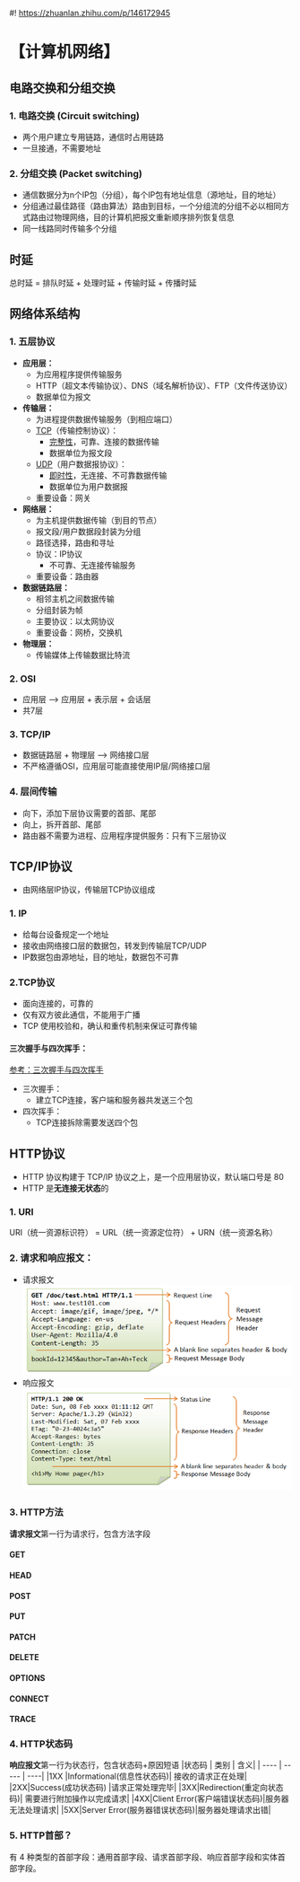 #! https://zhuanlan.zhihu.com/p/146172945
# 【计算机网络】
## 电路交换和分组交换
### 1. 电路交换 (Circuit switching)
- 两个用户建立专用链路，通信时占用链路
- 一旦接通，不需要地址
### 2. 分组交换 (Packet switching)
- 通信数据分为n个IP包（分组），每个IP包有地址信息（源地址，目的地址）
- 分组通过最佳路径（路由算法）路由到目标，一个分组流的分组不必以相同方式路由过物理网络，目的计算机把报文重新顺序排列恢复信息
- 同一线路同时传输多个分组
## 时延
总时延 = 排队时延 + 处理时延 + 传输时延 + 传播时延

## 网络体系结构
### 1. 五层协议
- **应用层：**
    - 为应用程序提供传输服务
    - HTTP（超文本传输协议）、DNS（域名解析协议）、FTP（文件传送协议）
    - 数据单位为报文
- **传输层：**
    - 为进程提供数据传输服务（到相应端口）
    - <u>TCP</u>（传输控制协议）：
        - <u>完整性</u>，可靠、连接的数据传输
        - 数据单位为报文段
    - <u>UDP</u>（用户数据报协议）：
        - <u>即时性</u>，无连接、不可靠数据传输
        - 数据单位为用户数据报
    - 重要设备：网关
- **网络层：**
    - 为主机提供数据传输（到目的节点）
    - 报文段/用户数据段封装为分组
    - 路径选择，路由和寻址
    - 协议：IP协议
        -  不可靠、无连接传输服务
    - 重要设备：路由器
- **数据链路层：**
    - 相邻主机之间数据传输
    - 分组封装为帧
    - 主要协议：以太网协议
    - 重要设备：网桥，交换机
- **物理层：**
    - 传输媒体上传输数据比特流
### 2. OSI
- 应用层 --> 应用层 + 表示层 + 会话层
- 共7层
### 3. TCP/IP
- 数据链路层 + 物理层 --> 网络接口层
- 不严格遵循OSI，应用层可能直接使用IP层/网络接口层
### 4. 层间传输
- 向下，添加下层协议需要的首部、尾部
- 向上，拆开首部、尾部
- 路由器不需要为进程、应用程序提供服务：只有下三层协议
## TCP/IP协议
- 由网络层IP协议，传输层TCP协议组成
### 1. IP
- 给每台设备规定一个地址
- 接收由网络接口层的数据包，转发到传输层TCP/UDP
- IP数据包由源地址，目的地址，数据包不可靠
### 2.TCP协议
- 面向连接的，可靠的
- 仅有双方彼此通信，不能用于广播
- TCP 使用校验和，确认和重传机制来保证可靠传输
#### 三次握手与四次挥手：
[参考：三次握手与四次挥手](https://hit-alibaba.github.io/interview/basic/network/TCP.html)
- 三次握手：
    - 建立TCP连接，客户端和服务器共发送三个包
- 四次挥手：
    - TCP连接拆除需要发送四个包

## HTTP协议
- HTTP 协议构建于 TCP/IP 协议之上，是一个应用层协议，默认端口号是 80
- HTTP 是**无连接无状态**的
### 1. URI
URI（统一资源标识符） = URL（统一资源定位符） + URN（统一资源名称）
### 2. 请求和响应报文：
- 请求报文
![](./HTTP_RequestMessageExample.png)
- 响应报文
![](./HTTP_ResponseMessageExample1.png)
### 3. HTTP方法
**请求报文**第一行为请求行，包含方法字段
#### GET
#### HEAD
#### POST
#### PUT
#### PATCH
#### DELETE
#### OPTIONS
#### CONNECT
#### TRACE

### 4. HTTP状态码
**响应报文**第一行为状态行，包含状态码+原因短语
|状态码	| 类别	| 含义| 
| ---- | ----- | ----|
|1XX |Informational(信息性状态码)|	接收的请求正在处理|
|2XX|Success(成功状态码)	|请求正常处理完毕|
|3XX|Redirection(重定向状态码)|	需要进行附加操作以完成请求|
|4XX|Client Error(客户端错误状态码)|服务器无法处理请求|
|5XX|Server Error(服务器错误状态码)|服务器处理请求出错|
### 5. HTTP首部？
有 4 种类型的首部字段：通用首部字段、请求首部字段、响应首部字段和实体首部字段。